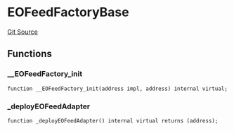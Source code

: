 # EOFeedFactoryBase

[Git Source](https://github.com/Eoracle/target-contracts/blob/326365dd645fcf8a14532250ed14441e57e11e4f/src/adapters/factories/EOFeedFactoryBase.sol)

## Functions

### \_\_EOFeedFactory_init

```solidity
function __EOFeedFactory_init(address impl, address) internal virtual;
```

### \_deployEOFeedAdapter

```solidity
function _deployEOFeedAdapter() internal virtual returns (address);
```
